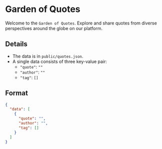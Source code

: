 # Garden of Quotes

Welcome to the `Garden of Quotes`. Explore and share quotes from diverse perspectives around the globe on our platform.

## Details

- The data is in `public/quotes.json`.
- A single data consists of three key-value pair:
  - `"quote"`: `""`
  - `"author"`: `""`
  - `"tag"`: `[]`

## Format

```JSON
{
  "data": [
    {
      "quote": "",
      "author": "",
      "tag": []
    }
  ]
}
```

